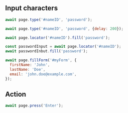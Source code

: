 ## Input characters

```JavaScript
await page.type('#nameID', 'password');

await page.type('#nameID', 'password', {delay: 200});

await page.locator('#nameID').fill('password');

const passwordInput = await page.locator('#nameID');
await passwordInbut.fill('password');

await page.fillForm('#myForm', {
  firstName: 'John',
  lastName: 'Doe',
  email: 'john.doe@example.com',
});
```

## Action

```JavaScript
await page.press('Enter');
```